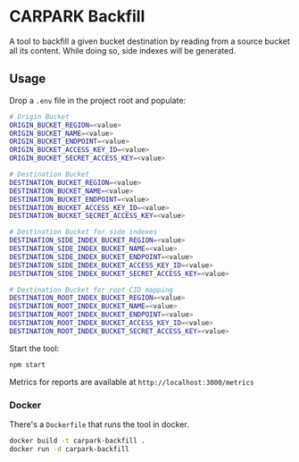 # CARPARK Backfill

A tool to backfill a given bucket destination by reading from a source bucket all its content. While doing so, side indexes will be generated.

## Usage

Drop a `.env` file in the project root and populate:

```sh
# Origin Bucket
ORIGIN_BUCKET_REGION=<value>
ORIGIN_BUCKET_NAME=<value>
ORIGIN_BUCKET_ENDPOINT=<value>
ORIGIN_BUCKET_ACCESS_KEY_ID=<value>
ORIGIN_BUCKET_SECRET_ACCESS_KEY=<value>

# Destination Bucket
DESTINATION_BUCKET_REGION=<value>
DESTINATION_BUCKET_NAME=<value>
DESTINATION_BUCKET_ENDPOINT=<value>
DESTINATION_BUCKET_ACCESS_KEY_ID=<value>
DESTINATION_BUCKET_SECRET_ACCESS_KEY=<value>

# Destination Bucket for side indexes
DESTINATION_SIDE_INDEX_BUCKET_REGION=<value>
DESTINATION_SIDE_INDEX_BUCKET_NAME=<value>
DESTINATION_SIDE_INDEX_BUCKET_ENDPOINT=<value>
DESTINATION_SIDE_INDEX_BUCKET_ACCESS_KEY_ID=<value>
DESTINATION_SIDE_INDEX_BUCKET_SECRET_ACCESS_KEY=<value>

# Destination Bucket for root CID mapping
DESTINATION_ROOT_INDEX_BUCKET_REGION=<value>
DESTINATION_ROOT_INDEX_BUCKET_NAME=<value>
DESTINATION_ROOT_INDEX_BUCKET_ENDPOINT=<value>
DESTINATION_ROOT_INDEX_BUCKET_ACCESS_KEY_ID=<value>
DESTINATION_ROOT_INDEX_BUCKET_SECRET_ACCESS_KEY=<value>
```

Start the tool:

```sh
npm start
```

Metrics for reports are available at `http://localhost:3000/metrics`

### Docker

There's a `Dockerfile` that runs the tool in docker.

```sh
docker build -t carpark-backfill .
docker run -d carpark-backfill
```